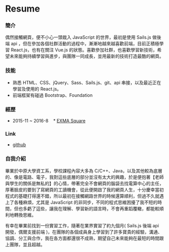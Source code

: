 # Resume
### 簡介
  偶然接觸網頁，便不小心一頭栽入 JavaScript 的世界，最初是使用 Sails.js 做後端 api ，但在參加各個社群活動的過程中，漸漸地越來越喜歡前端，目前正積極學習 React.js，也有在關注 Vue.js 的狀態。喜歡參加社群，也喜歡學習新技術，希望未來能夠持續學習與進步，與團隊一同成長，並用最新的技術打造最酷的網頁。
  
### 技能
  * 熟悉 HTML、CSS、jQuery、Sass、Sails.js、git、api 串接，以及最近正在學習及使用的 React.js。
  * 前端框架有碰過 Bootstrap、Foundation
  
### 經歷
  * 2015-11 ~ 2016-8 
    * [EXMA Square](http://exma-square.co/)
    
### Link
  * [github](https://github.com/deleav)
  
### 自我介紹
  畢業於中原大學資工系，學校課程內容大多為 C/C++、Java，以及其他較為底層的、像是電路、電子，我對這些底層的部分並沒有太大的興趣，於是便抱著【老師與學生的關係是無私的】的心情，帶著完全不會網頁的腦袋去找電算中心的主任，厚著臉皮的要到了寫網頁的工讀機會，從此便開啟了我的網頁人生，十分慶幸當初程式的基礎打得還不錯，所以最初在接觸網路世界的時候還算順利，但過不久就遇上了各種麻煩，尤其是 JavaScript 的非同步，不同的程式思維困擾了我不短的時間，但也多虧了這些，讓我在理解、學習新的語言時，不會再重蹈覆轍，都能較順利地轉換思維。  
  
  有幸在畢業前找到一份實習工作，隨著在業界實習了約九個月( Sails.js 後端 api 開發，偶爾支援前端 )，在團隊的各個成員身上學習到了許多寶貴的經驗，溝通、協調、分工與合作，我在各方面都還很不成熟，期望自己未來能夠在最短的時間跟上團隊，並且超越。
